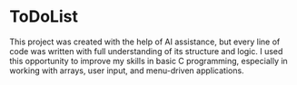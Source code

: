 # ToDoList
This project was created with the help of AI assistance, but every line of code was written with full understanding of its structure and logic. I used this opportunity to improve my skills in basic C programming, especially in working with arrays, user input, and menu-driven applications.
